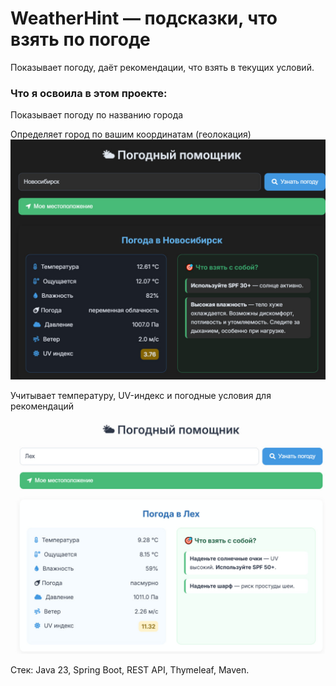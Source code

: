 # WeatherHint — подсказки, что взять по погоде
Показывает погоду, даёт рекомендации, что взять в текущих условий.

### Что я освоила в этом проекте:

Показывает погоду по названию города

Определяет город по вашим координатам (геолокация)
![where-i-am](image/where-i-am.jpg)

Учитывает температуру, UV-индекс и погодные условия для рекомендаций
![recommendation](image/cold-white.jpg)

Стек: Java 23, Spring Boot, REST API, Thymeleaf, Maven.